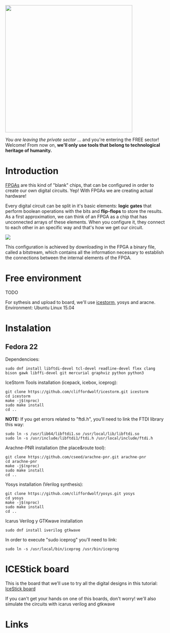 <img src="https://github.com/Obijuan/open-fpga-verilog-tutorial/blob/master/tutorial/ICESTICK/T00-Intro/images/checkpoint-charlie.png" 
width="400" align="center">

_You are leaving the private sector_ ... and you're entering the FREE sector! Welcome! From now on, **we'll only use tools that belong to technological heritage of humanity.**

# Introduction

[FPGAs](https://es.wikipedia.org/wiki/Field_Programmable_Gate_Array) are this kind of "blank" chips, that can be configured in order to create our own digital circuits. Yep! With FPGAs we are creating actual hardware! 

Every digital circuit can be split in it's basic elements: **logic gates** that perform boolean operations with the bits and **flip-flops** to store the results. As a first approximation, we can think of an FPGA as a chip that has unconnected  arrays of these elements. When you configure it, they connect to each other in an specific way and that's how we get our circuit.

![](https://github.com/Obijuan/open-fpga-verilog-tutorial/raw/master/tutorial/ICESTICK/T00-Intro/images/fpga-config1.png)

This configuration is achieved by downloading in the FPGA a binary file, called a bitstream, which contains all the information necessary to establish the connections between the internal elements of the FPGA. 

# Free environment
TODO

For sythesis and upload to board, we'll use [icestorm](http://www.clifford.at/icestorm/), yosys and aracne.
Environment: Ubuntu Linux 15.04

# Instalation

Fedora 22
--

Dependencioes:
```
sudo dnf install libftdi-devel tcl-devel readline-devel flex clang bison gawk libffi-devel git mercurial graphviz python python3
```

IceStorm Tools installation (icepack, icebox, iceprog):
```
git clone https://github.com/cliffordwolf/icestorm.git icestorm
cd icestorm
make -j$(nproc)
sudo make install
cd ..
```
**NOTE:** If you get errors related to "ftdi.h", you'll need to link the FTDI library this way:
```
sudo ln -s /usr/lib64/libftdi1.so /usr/local/lib/libftdi.so
sudo ln -s /usr/include/libftdi1/ftdi.h /usr/local/include/ftdi.h
```

Arachne-PNR installation (the place&route tool):
```
git clone https://github.com/cseed/arachne-pnr.git arachne-pnr
cd arachne-pnr
make -j$(nproc)
sudo make install
cd ..
```

Yosys installation (Verilog synthesis):
```
git clone https://github.com/cliffordwolf/yosys.git yosys
cd yosys
make -j$(nproc)
sudo make install
cd ..
```

Icarus Verilog y GTKwave installation
```
sudo dnf install iverilog gtkwave
```
In order to execute "sudo iceprog" you'll need to link:
```
sudo ln -s /usr/local/bin/iceprog /usr/bin/iceprog
```

# ICEStick board

This is the board that we'll use to try all the digital designs in this tutorial:
[IceStick board](http://www.latticesemi.com/icestick)

If you can't get your hands on one of this boards, don't worry! we'll also simulate the circuits with icarus verilog and gtkwave

# Links